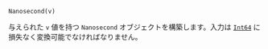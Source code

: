 ```
Nanosecond(v)
```

与えられた `v` 値を持つ `Nanosecond` オブジェクトを構築します。入力は [`Int64`](@ref) に損失なく変換可能でなければなりません。
